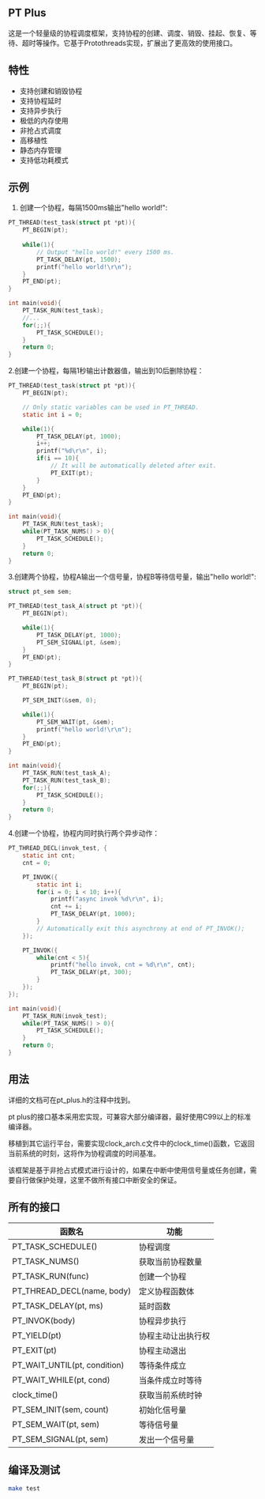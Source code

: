 ## PT Plus
这是一个轻量级的协程调度框架，支持协程的创建、调度、销毁、挂起、恢复、等待、超时等操作。它基于Protothreads实现，扩展出了更高效的使用接口。

## 特性
- 支持创建和销毁协程
- 支持协程延时
- 支持异步执行
- 极低的内存使用
- 非抢占式调度
- 高移植性
- 静态内存管理
- 支持低功耗模式

## 示例
1. 创建一个协程，每隔1500ms输出"hello world!":
```c
PT_THREAD(test_task(struct pt *pt)){
    PT_BEGIN(pt);
    
    while(1){
        // Output "hello world!" every 1500 ms.
        PT_TASK_DELAY(pt, 1500);
        printf("hello world!\r\n");
    }
    PT_END(pt);
}

int main(void){
    PT_TASK_RUN(test_task);
    //...
    for(;;){
        PT_TASK_SCHEDULE();
    }
    return 0;
}
```

2.创建一个协程，每隔1秒输出计数器值，输出到10后删除协程：
```c
PT_THREAD(test_task(struct pt *pt)){
    PT_BEGIN(pt);

    // Only static variables can be used in PT_THREAD.
    static int i = 0;

    while(1){
        PT_TASK_DELAY(pt, 1000);
        i++;
        printf("%d\r\n", i);
        if(i == 10){
            // It will be automatically deleted after exit.
            PT_EXIT(pt);
        }
    }
    PT_END(pt);
}

int main(void){
    PT_TASK_RUN(test_task);
    while(PT_TASK_NUMS() > 0){
        PT_TASK_SCHEDULE();
    }
    return 0;
}
```

3.创建两个协程，协程A输出一个信号量，协程B等待信号量，输出"hello world!":
```c
struct pt_sem sem;

PT_THREAD(test_task_A(struct pt *pt)){
    PT_BEGIN(pt);

    while(1){
        PT_TASK_DELAY(pt, 1000);
        PT_SEM_SIGNAL(pt, &sem);
    }
    PT_END(pt);
}

PT_THREAD(test_task_B(struct pt *pt)){
    PT_BEGIN(pt);

    PT_SEM_INIT(&sem, 0);

    while(1){
        PT_SEM_WAIT(pt, &sem);
        printf("hello world!\r\n");
    }
    PT_END(pt);
}

int main(void){
    PT_TASK_RUN(test_task_A);
    PT_TASK_RUN(test_task_B);
    for(;;){
        PT_TASK_SCHEDULE();
    }
    return 0;
}
```

4.创建一个协程，协程内同时执行两个异步动作：
```c
PT_THREAD_DECL(invok_test, {
    static int cnt;
    cnt = 0;

    PT_INVOK({
        static int i;
        for(i = 0; i < 10; i++){
            printf("async invok %d\r\n", i);
            cnt += i;
            PT_TASK_DELAY(pt, 1000);
        }
        // Automatically exit this asynchrony at end of PT_INVOK();
    });

    PT_INVOK({
        while(cnt < 5){
            printf("hello invok, cnt = %d\r\n", cnt);
            PT_TASK_DELAY(pt, 300);
        }
    });
});

int main(void){
    PT_TASK_RUN(invok_test);
    while(PT_TASK_NUMS() > 0){
        PT_TASK_SCHEDULE();
    }
    return 0;
}
```

## 用法
详细的文档可在pt_plus.h的注释中找到。

pt plus的接口基本采用宏实现，可兼容大部分编译器，最好使用C99以上的标准编译器。

移植到其它运行平台，需要实现clock_arch.c文件中的clock_time()函数，它返回当前系统的时刻，这将作为协程调度的时间基准。

该框架是基于非抢占式模式进行设计的，如果在中断中使用信号量或任务创建，需要自行做保护处理，这里不做所有接口中断安全的保证。

## 所有的接口
| 函数名                       | 功能        |
|------------------------------|-----------|
| PT_TASK_SCHEDULE()           | 协程调度      |
| PT_TASK_NUMS()               | 获取当前协程数量  |
| PT_TASK_RUN(func)            | 创建一个协程    |
| PT_THREAD_DECL(name, body)   | 定义协程函数体   |
| PT_TASK_DELAY(pt, ms)        | 延时函数      |
| PT_INVOK(body)               | 协程异步执行    |
| PT_YIELD(pt)                 | 协程主动让出执行权 |
| PT_EXIT(pt)                  | 协程主动退出    |
| PT_WAIT_UNTIL(pt, condition) | 等待条件成立    |
| PT_WAIT_WHILE(pt, cond)      | 当条件成立时等待  |
| clock_time()                 | 获取当前系统时钟  |
| PT_SEM_INIT(sem, count)      | 初始化信号量    |
| PT_SEM_WAIT(pt, sem)         | 等待信号量     |
| PT_SEM_SIGNAL(pt, sem)       | 发出一个信号量   |


## 编译及测试
```bash
make test
```
